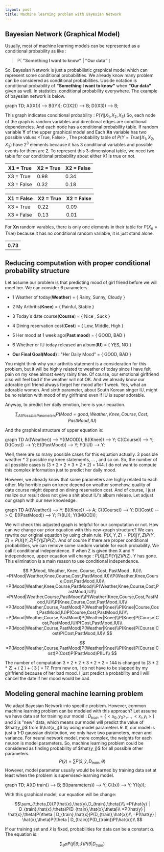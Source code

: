 ```yaml
---
layout: post
title: Machine learning problem with Bayesian Network
---
```


## Bayesian Network (Graphical Model)

Usually, most of machine learning models can be represented as a conditional probability as like :
 > P( **"Something I want to know" \|  "Our data"** )

So, Bayesian Network is  just a probabilistic graphical model which can represent some conditional probabilities. We already know many problem can be considered as conditional probabilities. Upside notation is conditional probability of **"Something I want to know"** when **"Our data"** given as well. In statistics,  conditional probability everywhere. The example of bayesian network is below.

<div class="mermaid">
graph TD;
A((X1)) --> B((Y));
C((X2)) --> B;
D((X3)) --> B;
</div>

This graph indicates conditional probability : $P(Y\|X_1,X_2,X_3)$  So, each node of the graph is random variables and directional edges are conditional dependencies. And each node has a conditional probability table. If random variable **Y** of the upper graphical model and Each **Xn** variable has two possible values <True, False> , The probability table of $P(Y=True\|X_1, X_2, X_3)$ have $2^3$ elements because it has 3 conditional variables and possible events for them are 2. To represent this 3-dimensional table, we need two table for our conditional probability about either X1 is true or not.

| X1 = True  | X2 = True | X2 = False |
|------------|-----------|------------|
| X3 = True  | 0.98      | 0.34       |
| X3 = False | 0.32      | 0.18       |  

| X1 = False | X2 = True | X2 = False |
|------------|-----------|------------|
| X3 = True  | 0.22      | 0.09       |
| X3 = False | 0.13      | 0.01       |

For **Xn** random varables, there is only one elements in their table for $P(X_n=True)$  because it has no conditional random variable, it is just stand alone.

<table><tr><th>0.73</th></tr></table>


## Reducing computation with proper conditional probability structure

Let assume our problem is that predicting mood of girl friend before we will meet her. We can consider 6 parameters. 

- 1 Weather of today(**Weather**) = { Rainy, Sunny, Cloudy } 
- 2 My Arthritis(**Knee**) = { Painful, Stable }
- 3 Today`s date course(**Course**) = { Nice , Suck }
- 4 Dining reservation cost(**Cost**) = { Low, Middle, High }
- 5 Her mood at 1 week ago(**Past mood**) = { GOOD, BAD }
- 6 Whether or IU today released an album(**IU**) = { YES, NO }


- **Our Final Goal(Mood)** : "Her Daily Mood" = { GOOD, BAD }
 
You might think why your arthritis statement is a consideration for this problem, but it will be highly related to weather of today since I have felt pain on my knee almost every rainy time. Of course, our emotional girlfriend also will feel bad if the weather will not OK. And we already know our adorable girl friend always forget her mood after 1 week. Yes, what an adorable women. And sixth parameter, about South Korean singer IU, might be no relation with mood of my girlfriend even if IU is super adorable.

Anyway, to predict her daily emotion, here is your equation.

$$\sum_{All PossibleParameters}{P(Mood = good, Weather, Knee, Course, Cost, PastMood, IU)}$$

And the graphical structure of upper equation is:

<div class="mermaid">
graph TD
A((Weather)) --> Y((MOOD));
B((Knee)) --> Y;
C((Course)) --> Y;
D((Cost)) --> Y;
E((PastMood)) --> Y;
F((IU)) --> Y;
</div>

Well, there are so many possible cases for this equation actually. 3 possible weather * 2 possible my knee statements, ... , and so on. So, the number of all possible cases is (3 * 2 * 2 * 3 * 2 * 2) = 144. I do not want to compute this complex information just to predict her daily mood.

However, we already know that some parameters are highly related to each other. My horrible pain on knee depend on weather somehow, quality of date course might depend on dining reservation cost. And of course, I just realize our result does not give a shit about  IU's album release. Let adjust our graph with our new knowledge.

<div class="mermaid">
graph TD
A((Weather)) --> Y;
B((Knee)) --> A;
C((Course)) --> Y;
D((Cost)) --> C;
E((PastMood)) --> Y;
F((IU));
Y((MOOD));
</div>

We will check this adjusted graph is helpful for our computation or not. How can we change our prior equation with this new-graph structure? We can rewrite our original equation by using chain rule. $P(X,Y,Z)=P(X\|Y,Z)P(Y,Z)=P(X\|Y,Z)P(Y\|Z)P(Z)$. And of course if there are proper conditional probabilities, we can remove some random variable for each probability. We call it conditional independence. If when Z is given then X and Y independence, upper equation will change : $P(X\|Z)P(Y\|Z)P(Z)$. Y has gone. This elimination is a main reason to use conditional independence.

$$
P(Mood, Weather, Knee, Course, Cost, PastMood , IU)\\
=P(Mood|Weather,Knee,Course,Cost,PastMood,IU)\\P(Weather,Knee,Course,Cost,PastMood,IU)\\
=P(Mood|Weather,Knee,Course,PastMood)\\P(Weather,Knee,Course,Cost,PastMood,IU)\\
=P(Mood|Weather,Course,PastMood)\\P(Weather|Knee,Course,Cost,PastMood,IU)\\P(Knee,Course,Cost,PastMood,IU)\\
=P(Mood|Weather,Course,PastMood)P(Weather|Knee)\\P(Knee|Course,Cost,PastMood,IU)P(Course,Cost,PastMood,IU)\\
=P(Mood|Weather,Course,PastMood)P(Weather|Knee)\\P(Knee)P(Course|Cost,PastMood,IU)P(Cost,PastMood,IU)\\
=P(Mood|Weather,Course,PastMood)P(Weather|Knee)\\P(Knee)P(Course|Cost)P(Cost,PastMood,IU)\\
$$

$$
=P(Mood|Weather,Course,PastMood)P(Weather|Knee)\\P(Knee)P(Course|Cost)P(Cost)P(PastMood)P(IU)\\
$$

The number of computation 3 * 2 * 2 * 3 * 2 * 2 = 144 is changed to (3 * 2 * 2) + ( 2 ) + ( 3 ) = 17. From now on, I do not have to be slapped by my girlfriend because of her bad mood. I just predict a probability and I will cancel the date if her mood would be bad.

## Modeling general machine learning problem

We adapt Bayesian Network into specific problem. However, common machine learning problem can be modeled with this approach? Let assume we have data set for training our model : $D_{train}=\{<x_0,y_0>,...,<x_i, y_i>\}$ and $\hat{x}$ is "new" data, which means our model will predict the value of $\hat{y_j}$ from $\hat{x_j}$  by using model parameters $\theta$. If, our model is just a 1-D gaussian distribution, we only have two parameters, mean and variance. For neural network model, more complex, the weights for each neuron is model parameters.  So, machine learning problem could be considered as finding probability of $\hat{y_j}$ for all possible other parameters.
$$P(\hat{y}) =\sum{P(\hat{x},\hat{y},D_{train},\theta)}$$
However, model parameter usually would be learned by training data set at least when the problem is supervised-learning model. 

<div class="mermaid">
graph TD;
A((D train)) --> B; 
B((parameters)) --> Y;
C((x)) --> Y;
Y((y));
</div>

With this graphical model, our equation will be change:

$$\sum_{\theta,D}{P(\hat{x},\hat{y},D_{train},\theta)}\\
=P(\hat{y} | D_{train},\hat{x},\theta)P(D_{train},\hat{x},\theta)\\
=P(\hat{y} | \hat{x},\theta)P(\theta | D_{train},\hat{x})P(D_{train},\hat{x})\\
=P(\hat{y} | \hat{x},\theta)P(\theta | D_{train})P(D_{train})P(\hat{x})\\
$$

If our training set and $\hat{x}$ is fixed, probabilities for data can be a constant $\alpha$. The equation is:

$$\sum_{\theta}\alpha P(\hat{y} | \theta, \hat{x})P(\theta | D_{train})$$
